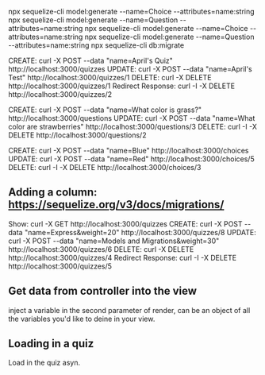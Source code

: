 npx sequelize-cli model:generate --name=Choice --attributes=name:string
npx sequelize-cli model:generate --name=Question --attributes=name:string
npx sequelize-cli model:generate --name=Choice --attributes=name:string
npx sequelize-cli model:generate --name=Question --attributes=name:string
npx sequelize-cli db:migrate


CREATE: curl -X POST --data "name=April's Quiz" http://localhost:3000/quizzes
UPDATE: curl -X POST --data "name=April's Test" http://localhost:3000/quizzes/1
DELETE: curl -X DELETE http://localhost:3000/quizzes/1
Redirect Response: curl -I -X DELETE http://localhost:3000/quizzes/2


CREATE: curl -X POST --data "name=What color is grass?" http://localhost:3000/questions
UPDATE: curl -X POST --data "name=What color are strawberries" http://localhost:3000/questions/3
DELETE: curl -I -X DELETE http://localhost:3000/questions/2

CREATE: curl -X POST --data "name=Blue" http://localhost:3000/choices
UPDATE: curl -X POST --data "name=Red" http://localhost:3000/choices/5
DELETE: curl -I -X DELETE http://localhost:3000/choices/3


Adding a column: https://sequelize.org/v3/docs/migrations/
-----------------------------------------------------------
Show: curl -X GET http://localhost:3000/quizzes
CREATE: curl -X POST --data "name=Express&weight=20" http://localhost:3000/quizzes/8
UPDATE: curl -X POST --data "name=Models and Migrations&weight=30" http://localhost:3000/quizzes/6
DELETE: curl -X DELETE http://localhost:3000/quizzes/4
Redirect Response: curl -I -X DELETE http://localhost:3000/quizzes/5



## Get data from controller into the view
inject a variable in the second parameter of render, can be an object of all the variables you'd like to deine in your view.

## Loading in a quiz
Load in the quiz asyn. 
